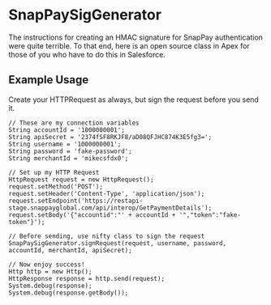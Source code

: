 # SnapPaySigGenerator
The instructions for creating an HMAC signature for SnapPay authentication were quite terrible. To that end, here is an open source class in Apex for those of you who have to do this in Salesforce.
## Example Usage
Create your HTTPRequest as always, but sign the request before you send it.

    // These are my connection variables
    String accountId = '1000000001';
    String apiSecret = '2374fSF8RKJF8/aD08QFJHC874K3E5fg3=';
    String username = '1000000001';
    String password = 'fake-password';
    String merchantId = 'mikecsfdx0';
    
    // Set up my HTTP Request
    HttpRequest request = new HttpRequest();
    request.setMethod('POST');
    request.setHeader('Content-Type', 'application/json');
    request.setEndpoint('https://restapi-stage.snappayglobal.com/api/interop/GetPaymentDetails');
    request.setBody('{"accountid":"' + accountId + '","token":"fake-token"}');
    
    // Before sending, use nifty class to sign the request
    SnapPaySigGenerator.signRequest(request, username, password, accountId, merchantId, apiSecret);
    
    // Now enjoy success!
    Http http = new Http();
    HttpResponse response = http.send(request);
    System.debug(response);
    System.debug(response.getBody());

